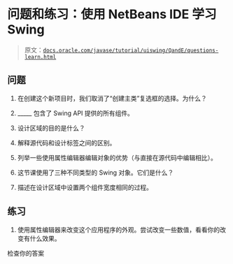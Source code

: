 # 问题和练习：使用 NetBeans IDE 学习 Swing

> 原文：[`docs.oracle.com/javase/tutorial/uiswing/QandE/questions-learn.html`](https://docs.oracle.com/javase/tutorial/uiswing/QandE/questions-learn.html)

## 问题

1.  在创建这个新项目时，我们取消了“创建主类”复选框的选择。为什么？

1.  _____ 包含了 Swing API 提供的所有组件。

1.  设计区域的目的是什么？

1.  解释源代码和设计标签之间的区别。

1.  列举一些使用属性编辑器编辑对象的优势（与直接在源代码中编辑相比）。

1.  这节课使用了三种不同类型的 Swing 对象。它们是什么？

1.  描述在设计区域中设置两个组件宽度相同的过程。

## 练习

1.  使用属性编辑器来改变这个应用程序的外观。尝试改变一些数值，看看你的改变有什么效果。

检查你的答案
